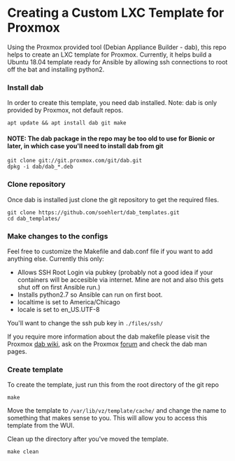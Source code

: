 # Creating a Custom LXC Template for Proxmox
Using the Proxmox provided tool (Debian Appliance Builder - dab), this repo helps to create an LXC template for Proxmox. Currently, it helps build a Ubuntu 18.04 template ready for Ansible by allowing ssh connections to root off the bat and installing python2.

### Install dab
In order to create this template, you need dab installed. Note: dab is only provided by Proxmox, not default repos. 

    apt update && apt install dab git make

#### NOTE: The dab package in the repo may be too old to use for Bionic or later, in which case you'll need to install dab from git

    git clone git://git.proxmox.com/git/dab.git
    dpkg -i dab/dab_*.deb

### Clone repository

Once dab is installed just clone the git repository to get the required files.

    git clone https://github.com/soehlert/dab_templates.git
    cd dab_templates/

### Make changes to the configs

Feel free to customize the Makefile and dab.conf file if you want to add anything else. Currently this only:

* Allows SSH Root Login via pubkey (probably not a good idea if your containers will be accesible via internet. Mine are not and also this gets shut off on first Ansible run.)
* Installs python2.7 so Ansible can run on first boot.
* localtime is set to America/Chicago
* locale is set to en_US.UTF-8

You'll want to change the ssh pub key in `./files/ssh/`

If you require more information about the dab makefile please visit the Proxmox [dab wiki](https://pve.proxmox.com/wiki/Debian_Appliance_Builder), ask on the Proxmox [forum](https://forum.proxmox.com/) and check the dab man pages.

### Create template

To create the template, just run this from the root directory of the git repo

    make

Move the template to ```/var/lib/vz/template/cache/``` and change the name to something that makes sense to you. This will allow you to access this template from the WUI.

Clean up the directory after you've moved the template.

    make clean
